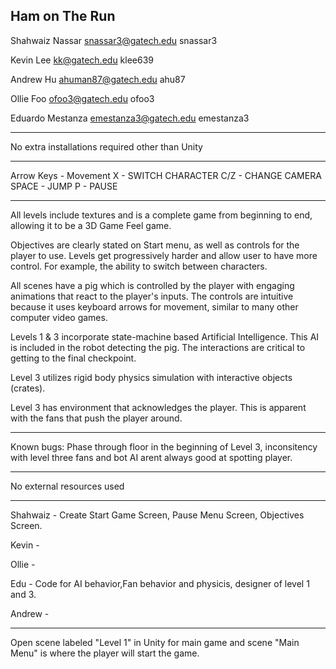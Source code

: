 ## Ham on The Run

Shahwaiz Nassar
snassar3@gatech.edu
snassar3

Kevin Lee
kk@gatech.edu
klee639

Andrew Hu
ahuman87@gatech.edu
ahu87

Ollie Foo
ofoo3@gatech.edu
ofoo3

Eduardo Mestanza
emestanza3@gatech.edu
emestanza3

------------------------------------------------------------------------------------------

No extra installations required other than Unity

------------------------------------------------------------------------------------------

Arrow Keys - Movement
X - SWITCH CHARACTER
C/Z - CHANGE CAMERA
SPACE - JUMP
P - PAUSE

------------------------------------------------------------------------------------------
All levels include textures and is a complete game from beginning to end, allowing it to be a 3D Game Feel game.

Objectives are clearly stated on Start menu, as well as controls for the player to use. Levels get progressively harder and allow user to have more control. For example, the ability to switch between characters.

All scenes have a pig which is controlled by the player with engaging animations that react to the player's inputs. The controls are intuitive because it uses keyboard arrows for movement, similar to many other computer video games.

Levels 1 & 3 incorporate state-machine based Artificial Intelligence. This AI is included in the robot detecting the pig. The interactions are critical to getting to the final checkpoint.

Level 3 utilizes rigid body physics simulation with interactive objects (crates).

Level 3 has environment that acknowledges the player. This is apparent with the fans that push the player around.

------------------------------------------------------------------------------------------

Known bugs: Phase through floor in the beginning of Level 3, inconsitency with level three fans and bot AI arent always good at spotting player.

------------------------------------------------------------------------------------------

No external resources used

------------------------------------------------------------------------------------------

Shahwaiz - Create Start Game Screen, Pause Menu Screen, Objectives Screen.

Kevin - 

Ollie - 

Edu - Code for AI behavior,Fan behavior and physicis, designer of level 1 and 3.

Andrew - 

------------------------------------------------------------------------------------------
Open scene labeled "Level 1" in Unity for main game and scene "Main Menu" is where the player will start the game.
